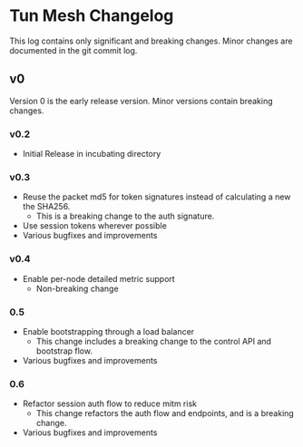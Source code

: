 Tun Mesh Changelog
==================

This log contains only significant and breaking changes.
Minor changes are documented in the git commit log.

v0
--

Version 0 is the early release version.
Minor versions contain breaking changes.

### v0.2

- Initial Release in incubating directory

### v0.3

- Reuse the packet md5 for token signatures instead of calculating a new the SHA256.
  - This is a breaking change to the auth signature.
- Use session tokens wherever possible
- Various bugfixes and improvements

### v0.4

- Enable per-node detailed metric support
  - Non-breaking change

### 0.5

- Enable bootstrapping through a load balancer
  - This change includes a breaking change to the control API and bootstrap flow.
- Various bugfixes and improvements

### 0.6

- Refactor session auth flow to reduce mitm risk
  - This change refactors the auth flow and endpoints, and is a breaking change.
- Various bugfixes and improvements
